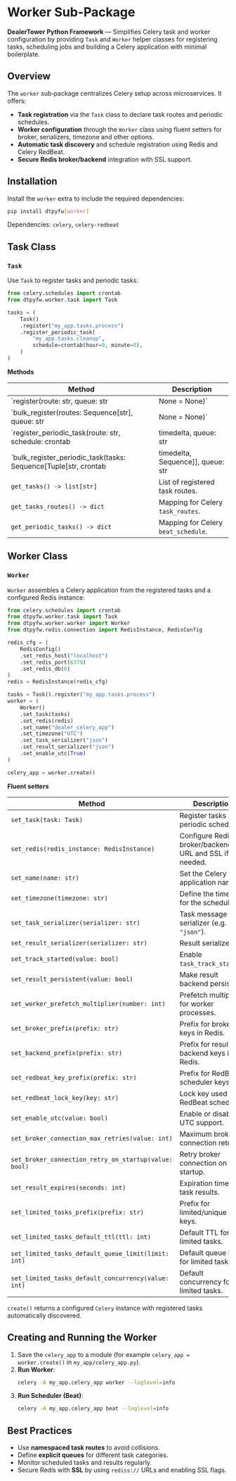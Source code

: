# Worker Sub-Package

**DealerTower Python Framework** — Simplifies Celery task and worker configuration by providing `Task` and `Worker` helper classes for registering tasks, scheduling jobs and building a Celery application with minimal boilerplate.

## Overview

The `worker` sub‑package centralizes Celery setup across microservices. It offers:

- **Task registration** via the `Task` class to declare task routes and periodic schedules.
- **Worker configuration** through the `Worker` class using fluent setters for broker, serializers, timezone and other options.
- **Automatic task discovery** and schedule registration using Redis and Celery RedBeat.
- **Secure Redis broker/backend** integration with SSL support.

## Installation

Install the `worker` extra to include the required dependencies:

```bash
pip install dtpyfw[worker]
```

Dependencies: `celery`, `celery-redbeat`

## Task Class

### `Task`

Use `Task` to register tasks and periodic tasks:

```python
from celery.schedules import crontab
from dtpyfw.worker.task import Task

tasks = (
    Task()
    .register("my_app.tasks.process")
    .register_periodic_task(
        "my_app.tasks.cleanup",
        schedule=crontab(hour=0, minute=0),
    )
)
```

**Methods**

| Method | Description |
|------------------------------|------------------------------------------------------------------|
| `register(route: str, queue: str | None = None)` | Register a task import path and optional queue. |
| `bulk_register(routes: Sequence[str], queue: str | None = None)` | Register multiple task routes at once. |
| `register_periodic_task(route: str, schedule: crontab | timedelta, queue: str | None = None, *args)` | Schedule a periodic task using crontab or `timedelta`. |
| `bulk_register_periodic_task(tasks: Sequence[Tuple[str, crontab | timedelta, Sequence]], queue: str | None = None)` | Register multiple periodic tasks. |
| `get_tasks() -> list[str]` | List of registered task routes. |
| `get_tasks_routes() -> dict` | Mapping for Celery `task_routes`. |
| `get_periodic_tasks() -> dict` | Mapping for Celery `beat_schedule`. |

## Worker Class

### `Worker`

`Worker` assembles a Celery application from the registered tasks and a configured Redis instance:

```python
from celery.schedules import crontab
from dtpyfw.worker.task import Task
from dtpyfw.worker.worker import Worker
from dtpyfw.redis.connection import RedisInstance, RedisConfig

redis_cfg = (
    RedisConfig()
    .set_redis_host("localhost")
    .set_redis_port(6379)
    .set_redis_db(0)
)
redis = RedisInstance(redis_cfg)

tasks = Task().register("my_app.tasks.process")
worker = (
    Worker()
    .set_task(tasks)
    .set_redis(redis)
    .set_name("dealer_celery_app")
    .set_timezone("UTC")
    .set_task_serializer("json")
    .set_result_serializer("json")
    .set_enable_utc(True)
)

celery_app = worker.create()
```

**Fluent setters**

| Method | Description |
|-------------------------------------------------------|-------------------------------------------------------------|
| `set_task(task: Task)`                                | Register tasks and periodic schedules. |
| `set_redis(redis_instance: RedisInstance)`            | Configure Redis broker/backend URL and SSL if needed. |
| `set_name(name: str)`                                 | Set the Celery application name. |
| `set_timezone(timezone: str)`                         | Define the timezone for the scheduler. |
| `set_task_serializer(serializer: str)`                | Task message serializer (e.g. `"json"`). |
| `set_result_serializer(serializer: str)`              | Result serializer. |
| `set_track_started(value: bool)`                      | Enable `task_track_started`. |
| `set_result_persistent(value: bool)`                  | Make result backend persistent. |
| `set_worker_prefetch_multiplier(number: int)`         | Prefetch multiplier for worker processes. |
| `set_broker_prefix(prefix: str)`                      | Prefix for broker keys in Redis. |
| `set_backend_prefix(prefix: str)`                     | Prefix for result backend keys in Redis. |
| `set_redbeat_key_prefix(prefix: str)`                 | Prefix for RedBeat scheduler keys. |
| `set_redbeat_lock_key(key: str)`                      | Lock key used by RedBeat scheduler. |
| `set_enable_utc(value: bool)`                         | Enable or disable UTC support. |
| `set_broker_connection_max_retries(value: int)`       | Maximum broker connection retries. |
| `set_broker_connection_retry_on_startup(value: bool)` | Retry broker connection on startup. |
| `set_result_expires(seconds: int)`                    | Expiration time for task results. |
| `set_limited_tasks_prefix(prefix: str)`               | Prefix for limited/unique task keys. |
| `set_limited_tasks_default_ttl(ttl: int)`             | Default TTL for limited tasks. |
| `set_limited_tasks_default_queue_limit(limit: int)`   | Default queue limit for limited tasks. |
| `set_limited_tasks_default_concurrency(value: int)`   | Default concurrency for limited tasks. |

`create()` returns a configured `Celery` instance with registered tasks automatically discovered.

## Creating and Running the Worker

1. Save the `celery_app` to a module (for example `celery_app = worker.create()` in `my_app/celery_app.py`).
2. **Run Worker**:
   ```bash
   celery -A my_app.celery_app worker --loglevel=info
   ```
3. **Run Scheduler (Beat)**:
   ```bash
   celery -A my_app.celery_app beat --loglevel=info
   ```

## Best Practices

- Use **namespaced task routes** to avoid collisions.
- Define **explicit queues** for different task categories.
- Monitor scheduled tasks and results regularly.
- Secure Redis with **SSL** by using `rediss://` URLs and enabling SSL flags.

